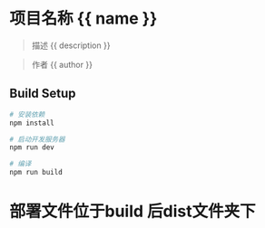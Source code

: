 # 项目名称 {{ name }}

> 描述 {{ description }}

> 作者 {{ author }}


## Build Setup

``` bash
# 安装依赖
npm install

# 启动开发服务器
npm run dev

# 编译
npm run build

```

# 部署文件位于build 后dist文件夹下
